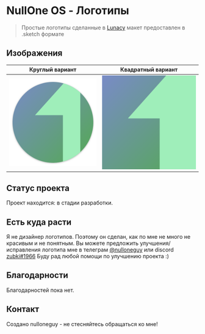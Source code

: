 # NullOne OS - Логотипы

> Простые логотипы сделанные в [Lunacy](https://icons8.ru/lunacy)
> макет предоставлен в .sketch формате

## Изображения

| Круглый вариант              | Квадратный вариант           |
| ---------------------------- | ---------------------------- |
| ![square](./logo-circle.png) | ![square](./logo-square.png) |

## Статус проекта

Проект находится: в стадии разработки.

## Есть куда расти

Я не дизайнер логотипов. Поэтому он сделан, как по мне не много не красивым и не понятным.
Вы можете предложить улучшения/исправления логотипа мне в телеграм [@nulloneguy](https://t.me/nulloneguy) или discord [zubki#1966](https://discordapp.com/users/876400044163629056/)
Буду рад любой помощи по улучшению проекта :)

## Благодарности

Благодарностей пока нет.

## Контакт

Создано nulloneguy - не стесняйтесь обращаться ко мне!

<!-- ## License -->

<!-- Этот проект с открытым исходным кодом и доступен под -->

